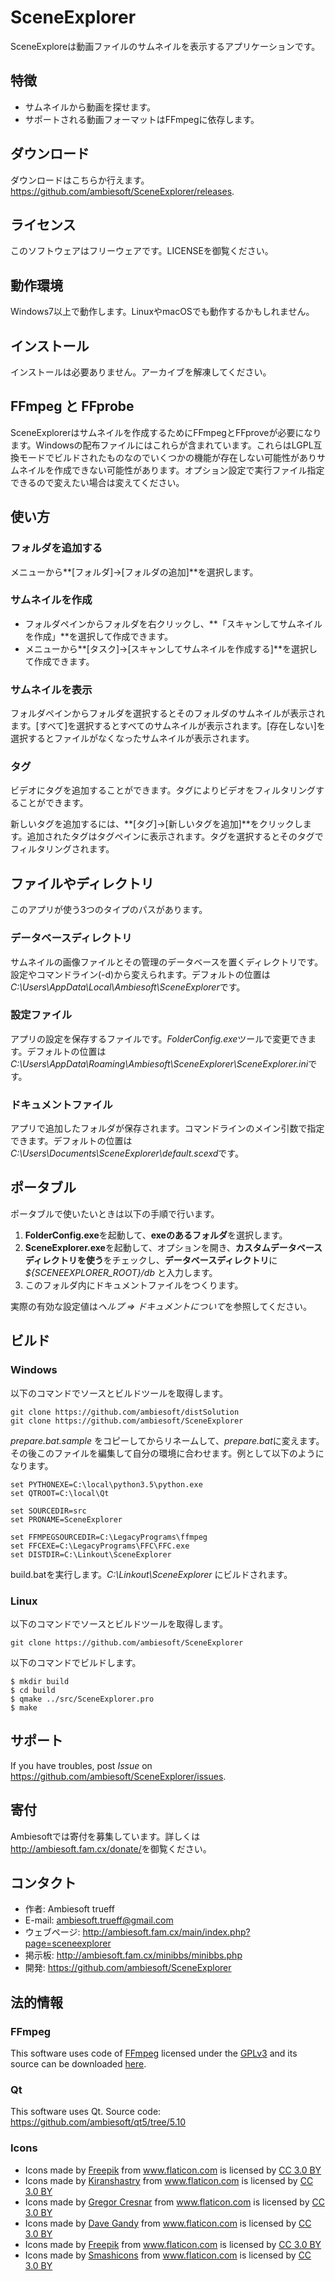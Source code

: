 # SceneExplorer
SceneExploreは動画ファイルのサムネイルを表示するアプリケーションです。

## 特徴
* サムネイルから動画を探せます。
* サポートされる動画フォーマットはFFmpegに依存します。


## ダウンロード
ダウンロードはこちらか行えます。<https://github.com/ambiesoft/SceneExplorer/releases>.


## ライセンス
このソフトウェアはフリーウェアです。LICENSEを御覧ください。


## 動作環境
Windows7以上で動作します。LinuxやmacOSでも動作するかもしれません。


## インストール
インストールは必要ありません。アーカイブを解凍してください。


## FFmpeg と FFprobe
SceneExplorerはサムネイルを作成するためにFFmpegとFFproveが必要になります。Windowsの配布ファイルにはこれらが含まれています。これらはLGPL互換モードでビルドされたものなのでいくつかの機能が存在しない可能性がありサムネイルを作成できない可能性があります。オプション設定で実行ファイル指定できるので変えたい場合は変えてください。


## 使い方
### フォルダを追加する
メニューから**[フォルダ]→[フォルダの追加]**を選択します。

### サムネイルを作成
* フォルダペインからフォルダを右クリックし、**「スキャンしてサムネイルを作成」**を選択して作成できます。
* メニューから**[タスク]→[スキャンしてサムネイルを作成する]**を選択して作成できます。

### サムネイルを表示
フォルダペインからフォルダを選択するとそのフォルダのサムネイルが表示されます。[すべて]を選択するとすべてのサムネイルが表示されます。[存在しない]を選択するとファイルがなくなったサムネイルが表示されます。

### タグ
ビデオにタグを追加することができます。タグによりビデオをフィルタリングすることができます。

新しいタグを追加するには、**[タグ]→[新しいタグを追加]**をクリックします。追加されたタグはタグペインに表示されます。タグを選択するとそのタグでフィルタリングされます。

## ファイルやディレクトリ
このアプリが使う3つのタイプのパスがあります。
### データベースディレクトリ
サムネイルの画像ファイルとその管理のデータベースを置くディレクトリです。設定やコマンドライン(-d)から変えられます。デフォルトの位置は*C:\Users<Username>\AppData\Local\Ambiesoft\SceneExplorer*です。

### 設定ファイル
アプリの設定を保存するファイルです。*FolderConfig.exe*ツールで変更できます。デフォルトの位置は*C:\Users<Username>\AppData\Roaming\Ambiesoft\SceneExplorer\SceneExplorer.ini*です。

### ドキュメントファイル
アプリで追加したフォルダが保存されます。コマンドラインのメイン引数で指定できます。デフォルトの位置は*C:\Users<Username>\Documents\SceneExplorer\default.scexd*です。


## ポータブル
ポータブルで使いたいときは以下の手順で行います。
1. **FolderConfig.exe**を起動して、**exeのあるフォルダ**を選択します。
2. **SceneExplorer.exe**を起動して、オプションを開き、**カスタムデータベースディレクトリを使う**をチェックし、**データベースディレクトリ**に *${SCENEEXPLORER_ROOT}/db* と入力します。
3. このフォルダ内にドキュメントファイルをつくります。

実際の有効な設定値は*ヘルプ ⇒ ドキュメントについて*を参照してください。


## ビルド
### Windows
以下のコマンドでソースとビルドツールを取得します。
```
git clone https://github.com/ambiesoft/distSolution
git clone https://github.com/ambiesoft/SceneExplorer
```

*prepare.bat.sample* をコピーしてからリネームして、*prepare.bat*に変えます。その後このファイルを編集して自分の環境に合わせます。例として以下のようになります。
```
set PYTHONEXE=C:\local\python3.5\python.exe
set QTROOT=C:\local\Qt

set SOURCEDIR=src
set PRONAME=SceneExplorer

set FFMPEGSOURCEDIR=C:\LegacyPrograms\ffmpeg
set FFCEXE=C:\LegacyPrograms\FFC\FFC.exe
set DISTDIR=C:\Linkout\SceneExplorer
```

build.batを実行します。*C:\Linkout\SceneExplorer* にビルドされます。

### Linux
以下のコマンドでソースとビルドツールを取得します。
```
git clone https://github.com/ambiesoft/SceneExplorer
```

以下のコマンドでビルドします。
```
$ mkdir build
$ cd build
$ qmake ../src/SceneExplorer.pro
$ make
```


## サポート
If you have troubles, post *Issue* on <https://github.com/ambiesoft/SceneExplorer/issues>.

## 寄付
Ambiesoftでは寄付を募集しています。詳しくは<http://ambiesoft.fam.cx/donate/>を御覧ください。

## コンタクト
- 作者: Ambiesoft trueff
- E-mail: <ambiesoft.trueff@gmail.com>
- ウェブページ: <http://ambiesoft.fam.cx/main/index.php?page=sceneexplorer>
- 掲示板: <http://ambiesoft.fam.cx/minibbs/minibbs.php>
- 開発: <https://github.com/ambiesoft/SceneExplorer>


## 法的情報
### FFmpeg
This software uses code of [FFmpeg](http://ffmpeg.org) licensed under the 
[GPLv3](https://www.gnu.org/licenses/gpl-3.0.html) and its 
source can be downloaded [here](https://github.com/ambiesoft/FFmpeg).

### Qt
This software uses Qt.
Source code: <https://github.com/ambiesoft/qt5/tree/5.10>

### Icons
* Icons made by <a href="http://www.freepik.com" title="Freepik">Freepik</a> from <a href="https://www.flaticon.com/" title="Flaticon">www.flaticon.com</a> is licensed by <a href="http://creativecommons.org/licenses/by/3.0/" title="Creative Commons BY 3.0" target="_blank">CC 3.0 BY</a>
* Icons made by <a href="https://www.flaticon.com/authors/kiranshastry" title="Kiranshastry">Kiranshastry</a> from <a href="https://www.flaticon.com/" title="Flaticon">www.flaticon.com</a> is licensed by <a href="http://creativecommons.org/licenses/by/3.0/" title="Creative Commons BY 3.0" target="_blank">CC 3.0 BY</a>
* Icons made by <a href="https://www.flaticon.com/authors/gregor-cresnar" title="Gregor Cresnar">Gregor Cresnar</a> from <a href="https://www.flaticon.com/" title="Flaticon">www.flaticon.com</a> is licensed by <a href="http://creativecommons.org/licenses/by/3.0/" title="Creative Commons BY 3.0" target="_blank">CC 3.0 BY</a>
* Icons made by <a href="https://www.flaticon.com/authors/dave-gandy" title="Dave Gandy">Dave Gandy</a> from <a href="https://www.flaticon.com/" title="Flaticon">www.flaticon.com</a> is licensed by <a href="http://creativecommons.org/licenses/by/3.0/" title="Creative Commons BY 3.0" target="_blank">CC 3.0 BY</a>
* Icons made by <a href="http://www.freepik.com" title="Freepik">Freepik</a> from <a href="https://www.flaticon.com/" title="Flaticon">www.flaticon.com</a> is licensed by <a href="http://creativecommons.org/licenses/by/3.0/" title="Creative Commons BY 3.0" target="_blank">CC 3.0 BY</a>
* Icons made by <a href="https://www.flaticon.com/authors/smashicons" title="Smashicons">Smashicons</a> from <a href="https://www.flaticon.com/" title="Flaticon">www.flaticon.com</a> is licensed by <a href="http://creativecommons.org/licenses/by/3.0/" title="Creative Commons BY 3.0" target="_blank">CC 3.0 BY</a>
